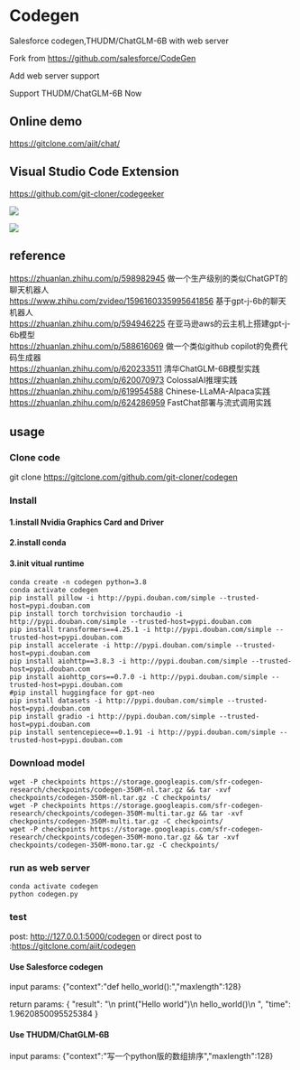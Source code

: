 # Codegen

Salesforce codegen,THUDM/ChatGLM-6B with web server

Fork from https://github.com/salesforce/CodeGen

Add web server support 

Support THUDM/ChatGLM-6B Now

## Online demo

https://gitclone.com/aiit/chat/

## Visual Studio Code  Extension

https://github.com/git-cloner/codegeeker

 ![](https://gitclone.com/download1/aiit/codegeeker.gif)

 ![](https://gitclone.com/download1/aiit/gpt-2.gif)

## reference
https://zhuanlan.zhihu.com/p/598982945 做一个生产级别的类似ChatGPT的聊天机器人<br>
https://www.zhihu.com/zvideo/1596160335995641856 基于gpt-j-6b的聊天机器人<br>
https://zhuanlan.zhihu.com/p/594946225 在亚马逊aws的云主机上搭建gpt-j-6b模型<br>
https://zhuanlan.zhihu.com/p/588616069 做一个类似github copilot的免费代码生成器<br>
https://zhuanlan.zhihu.com/p/620233511 清华ChatGLM-6B模型实践<br>
https://zhuanlan.zhihu.com/p/620070973 ColossalAI推理实践<br>
https://zhuanlan.zhihu.com/p/619954588 Chinese-LLaMA-Alpaca实践<br>
https://zhuanlan.zhihu.com/p/624286959 FastChat部署与流式调用实践

## usage

### Clone code

git clone https://gitclone.com/github.com/git-cloner/codegen

### Install

#### 1.install Nvidia Graphics Card and Driver

#### 2.install conda

#### 3.init vitual runtime

```shell
conda create -n codegen python=3.8
conda activate codegen
pip install pillow -i http://pypi.douban.com/simple --trusted-host=pypi.douban.com
pip install torch torchvision torchaudio -i http://pypi.douban.com/simple --trusted-host=pypi.douban.com
pip install transformers==4.25.1 -i http://pypi.douban.com/simple --trusted-host=pypi.douban.com
pip install accelerate -i http://pypi.douban.com/simple --trusted-host=pypi.douban.com
pip install aiohttp==3.8.3 -i http://pypi.douban.com/simple --trusted-host=pypi.douban.com
pip install aiohttp_cors==0.7.0 -i http://pypi.douban.com/simple --trusted-host=pypi.douban.com
#pip install huggingface for gpt-neo
pip install datasets -i http://pypi.douban.com/simple --trusted-host=pypi.douban.com
pip install gradio -i http://pypi.douban.com/simple --trusted-host=pypi.douban.com
pip install sentencepiece==0.1.91 -i http://pypi.douban.com/simple --trusted-host=pypi.douban.com
```

### Download model

```shell
wget -P checkpoints https://storage.googleapis.com/sfr-codegen-research/checkpoints/codegen-350M-nl.tar.gz && tar -xvf checkpoints/codegen-350M-nl.tar.gz -C checkpoints/
wget -P checkpoints https://storage.googleapis.com/sfr-codegen-research/checkpoints/codegen-350M-multi.tar.gz && tar -xvf checkpoints/codegen-350M-multi.tar.gz -C checkpoints/
wget -P checkpoints https://storage.googleapis.com/sfr-codegen-research/checkpoints/codegen-350M-mono.tar.gz && tar -xvf checkpoints/codegen-350M-mono.tar.gz -C checkpoints/
```

### run as web server
```shell
conda activate codegen
python codegen.py
```

### test
post: http://127.0.0.1:5000/codegen or direct post to :https://gitclone.com/aiit/codegen

#### Use Salesforce codegen

input params: {"context":"def hello_world():","maxlength":128}

return params: 
{
    "result": "\n        print(\"Hello world\")\n        hello_world()\n      ",
    "time": 1.9620850095525384
}

#### Use THUDM/ChatGLM-6B

input params: {"context":"写一个python版的数组排序","maxlength":128}
